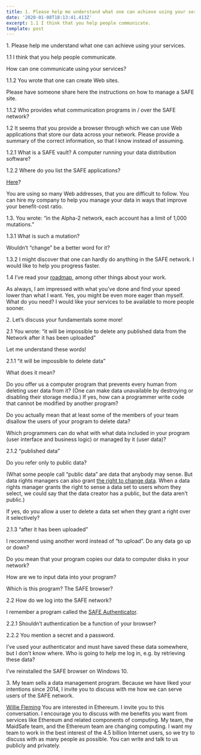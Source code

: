 ```yaml
---
title: 1. Please help me understand what one can achieve using your services.
date: '2020-01-08T18:13:41.413Z'
excerpt: 1.1 I think that you help people communicate.
template: post
---
```

1\. Please help me understand what one can achieve using your services.

1.1 I think that you help people communicate.

How can one communicate using your services?

1.1.2 You wrote that one can create Web sites.

Please have someone share here the instructions on how to manage a SAFE site.

1.1.2 Who provides what communication programs in / over the SAFE network?

1.2 It seems that you provide a browser through which we can use Web applications that store our data across your network. Please provide a summary of the correct information, so that I know instead of assuming.

1.2.1 What is a SAFE vault? A computer running your data distribution software?

1.2.2 Where do you list the SAFE applications?

[Here](https://apps.safenetwork.org)?

You are using so many Web addresses, that you are difficult to follow. You can hire my company to help you manage your data in ways that improve your benefit-cost ratio.

1.3. You wrote: “in the Alpha-2 network, each account has a limit of 1,000 mutations.”

1.3.1 What is such a mutation?

Wouldn’t “change” be a better word for it?

1.3.2 I might discover that one can hardly do anything in the SAFE network. I would like to help you progress faster.

1.4 I’ve read your [roadmap](https://safenetwork.tech/roadmap), among other things about your work.

As always, I am impressed with what you’ve done and find your speed lower than what I want. Yes, you might be even more eager than myself. What do you need? I would like your services to be available to more people sooner.

2\. Let’s discuss your fundamentals some more!

2.1 You wrote: “it will be impossible to delete any published data from the Network after it has been uploaded”

Let me understand these words!

2.1.1 “it will be impossible to delete data”

What does it mean?

Do you offer us a computer program that prevents every human from deleting user data from it? (One can make data unavailable by destroying or disabling their storage media.) If yes, how can a programmer write code that cannot be modified by another program?

Do you actually mean that at least some of the members of your team disallow the users of your program to delete data?

Which programmers can do what with what data included in your program (user interface and business logic) or managed by it (user data)?

2.1.2 “published data”

Do you refer only to public data?

(What some people call “public data” are data that anybody may sense. But data rights managers can also grant [the right to change data](https://medium.com/sol-id/data-management-basics-dc85367f10a2). When a data rights manager grants the right to sense a data set to users whom they select, we could say that the data creator has a public, but the data aren’t public.)

If yes, do you allow a user to delete a data set when they grant a right over it selectively?

2.1.3 “after it has been uploaded”

I recommend using another word instead of “to upload”. Do any data go up or down?

Do you mean that your program copies our data to computer disks in your network?

How are we to input data into your program?

Which is this program? The SAFE browser?

2.2 How do we log into the SAFE network?

I remember a program called the [SAFE Authenticator](https://safenetforum.org/t/faqs-safe-authenticator/26683).

2.2.1 Shouldn’t authentication be a function of your browser?

2.2.2 You mention a secret and a password.

I’ve used your authenticator and must have saved these data somewhere, but I don’t know where. Who is going to help me log in, e.g. by retrieving these data?

I’ve reinstalled the SAFE browser on Windows 10.

3\. My team sells a data management program. Because we have liked your intentions since 2014, I invite you to discuss with me how we can serve users of the SAFE network.

[Willie Fleming](https://medium.com/u/7556cb36c81f) You are interested in Ethereum. I invite you to this conversation. I encourage you to discuss with me benefits you want from services like Ethereum and related components of computing. My team, the MaidSafe team, and the Ethereum team are changing computing. I want my team to work in the best interest of the 4.5 billion Internet users, so we try to discuss with as many people as possible. You can write and talk to us publicly and privately.
